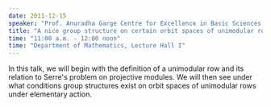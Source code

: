 ```yaml
---
date: 2011-12-15
speaker: "Prof. Anuradha Garge Centre for Excellence in Basic Sciences Mumbai"
title: "A nice group structure on certain orbit spaces of unimodular rows"
time: "11:00 a.m. - 12:00 noon" 
time: "Department of Mathematics, Lecture Hall I"
---
```

In this talk, we will begin with the definition of a unimodular row and
its relation to Serre's problem on projective modules. We will then see
under what conditions group structures exist on orbit spaces of
unimodular rows under elementary action.
